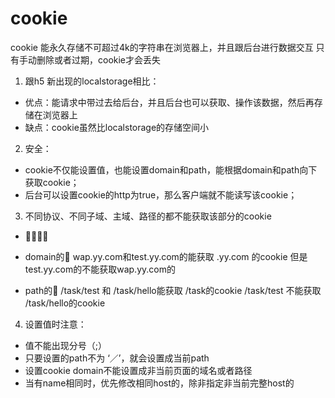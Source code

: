 # cookie
cookie 能永久存储不可超过4k的字符串在浏览器上，并且跟后台进行数据交互
只有手动删除或者过期，cookie才会丢失

1. 跟h5 新出现的localstorage相比：
- 优点：能请求中带过去给后台，并且后台也可以获取、操作该数据，然后再存储在浏览器上
- 缺点：cookie虽然比localstorage的存储空间小

2. 安全：
- cookie不仅能设置值，也能设置domain和path，能根据domain和path向下获取cookie；
- 后台可以设置cookie的http为true，那么客户端就不能读写该cookie；

3. 不同协议、不同子域、主域、路径的都不能获取该部分的cookie
- 🌰🌰🌰🌰
- domain的🌰
wap.yy.com和test.yy.com的能获取 .yy.com 的cookie
但是test.yy.com的不能获取wap.yy.com的

- path的🌰
/task/test 和 /task/hello能获取 /task的cookie
/task/test 不能获取 /task/hello的cookie


4. 设置值时注意：
- 值不能出现分号（;）
- 只要设置的path不为 ‘／’，就会设置成当前path
- 设置cookie domain不能设置成非当前页面的域名或者路径
- 当有name相同时，优先修改相同host的，除非指定非当前完整host的

